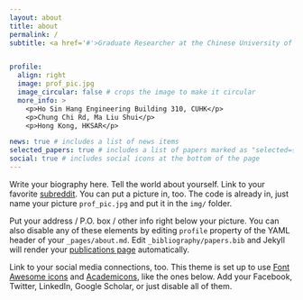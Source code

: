 ```yaml
---
layout: about
title: about
permalink: /
subtitle: <a href='#'>Graduate Researcher at the Chinese University of Hong Kong</a>. Multimedia Laboratory (MMLab)/Centre for Perceptual and Interactive Intelligence (CPII), Department of Information Engineering, CUHK. Advisor: <a href="https://www.ee.cuhk.edu.hk/~hsli/" target="_blank">Pr. Dr. Hongsheng Li</a>. 


profile:
  align: right
  image: prof_pic.jpg
  image_circular: false # crops the image to make it circular
  more_info: >
    <p>Ho Sin Hang Engineering Building 310, CUHK</p>
    <p>Chung Chi Rd, Ma Liu Shui</p>
    <p>Hong Kong, HKSAR</p>

news: true # includes a list of news items
selected_papers: true # includes a list of papers marked as "selected={true}"
social: true # includes social icons at the bottom of the page
---
```


Write your biography here. Tell the world about yourself. Link to your favorite [subreddit](http://reddit.com). You can put a picture in, too. The code is already in, just name your picture `prof_pic.jpg` and put it in the `img/` folder.

Put your address / P.O. box / other info right below your picture. You can also disable any of these elements by editing `profile` property of the YAML header of your `_pages/about.md`. Edit `_bibliography/papers.bib` and Jekyll will render your [publications page](/al-folio/publications/) automatically.

Link to your social media connections, too. This theme is set up to use [Font Awesome icons](https://fontawesome.com/) and [Academicons](https://jpswalsh.github.io/academicons/), like the ones below. Add your Facebook, Twitter, LinkedIn, Google Scholar, or just disable all of them.
